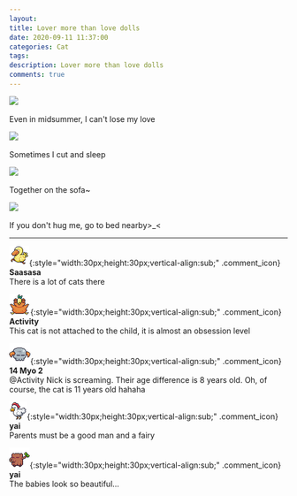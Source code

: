 ```yaml
---
layout: 
title: Lover more than love dolls
date: 2020-09-11 11:37:00
categories: Cat
tags: 
description: Lover more than love dolls
comments: true
---
```


![](https://blog.kakaocdn.net/dn/bqx34w/btqHVoessmW/T3ERXnRb97kcJoYm7ZxVU0/img.jpg)

Even in midsummer, I can't lose my love

![](https://blog.kakaocdn.net/dn/nScLR/btqH0pqbgsC/IukOGsiAXL8jXj8WQMV3f0/img.jpg)

Sometimes I cut and sleep

![](https://blog.kakaocdn.net/dn/zKSM8/btqHWwp4p3d/rEfHy9YJOEQt7qZz2kKPh1/img.jpg)

Together on the sofa~

![](https://blog.kakaocdn.net/dn/EMRfn/btqH0qJjPfq/OOYqKvwvv4XyIFw7ZgOUZ0/img.jpg)

If you don't hug me, go to bed nearby>_<

* * *

![comment](/assets/character/duck.png){:style="width:30px;height:30px;vertical-align:sub;" .comment_icon} **Saasasa**  
There is a lot of cats there   
  
![comment](/assets/character/bird.png){:style="width:30px;height:30px;vertical-align:sub;" .comment_icon} **Activity**  
This cat is not attached to the child, it is almost an obsession level   
  
![comment](/assets/character/skull.png){:style="width:30px;height:30px;vertical-align:sub;" .comment_icon} **14 Myo 2**  
@Activity Nick is screaming. Their age difference is 8 years old. Oh, of course, the cat is 11 years old hahaha  
  
![comment](/assets/character/chicken.png){:style="width:30px;height:30px;vertical-align:sub;" .comment_icon} **yai**  
Parents must be a good man and a fairy   
  
![comment](/assets/character/trunk.png){:style="width:30px;height:30px;vertical-align:sub;" .comment_icon} **yai**  
The babies look so beautiful...   
  

